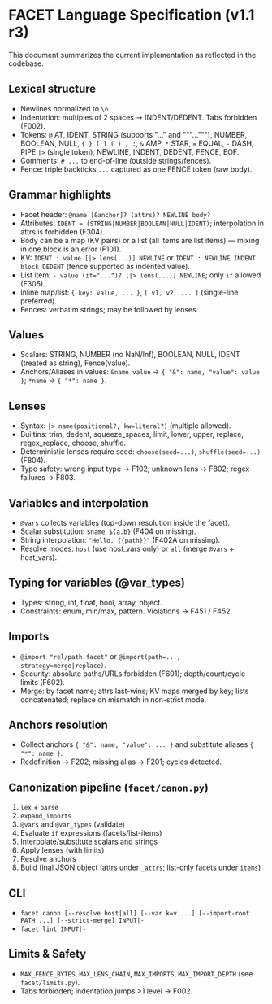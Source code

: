 # FACET Language Specification (v1.1 r3)

This document summarizes the current implementation as reflected in the codebase.

## Lexical structure
- Newlines normalized to `\n`.
- Indentation: multiples of 2 spaces → INDENT/DEDENT. Tabs forbidden (F002).
- Tokens: `@` AT, IDENT, STRING (supports "..." and """..."""), NUMBER, BOOLEAN, NULL, `{ } [ ] ( ) , :`, `&` AMP, `*` STAR, `=` EQUAL, `-` DASH, PIPE `|>` (single token), NEWLINE, INDENT, DEDENT, FENCE, EOF.
- Comments: `# ...` to end-of-line (outside strings/fences).
- Fence: triple backticks ```...``` captured as one FENCE token (raw body).

## Grammar highlights
- Facet header: `@name [&anchor]? (attrs)? NEWLINE body?`
- Attributes: `IDENT = (STRING|NUMBER|BOOLEAN|NULL|IDENT)`; interpolation in attrs is forbidden (F304).
- Body can be a map (KV pairs) or a list (all items are list items) — mixing in one block is an error (F101).
- KV: `IDENT : value [|> lens(...)] NEWLINE` or `IDENT : NEWLINE INDENT block DEDENT` (fence supported as indented value).
- List item: `- value (if="...")? [|> lens(...)] NEWLINE`; only `if` allowed (F305).
- Inline map/list: `{ key: value, ... }`, `[ v1, v2, ... ]` (single-line preferred).
- Fences: verbatim strings; may be followed by lenses.

## Values
- Scalars: STRING, NUMBER (no NaN/Inf), BOOLEAN, NULL, IDENT (treated as string), Fence(value).
- Anchors/Aliases in values: `&name value` → `{ "&": name, "value": value }`; `*name` → `{ "*": name }`.

## Lenses
- Syntax: `|> name(positional?, kw=literal?)` (multiple allowed).
- Builtins: trim, dedent, squeeze_spaces, limit, lower, upper, replace, regex_replace, choose, shuffle.
- Deterministic lenses require seed: `choose(seed=...)`, `shuffle(seed=...)` (F804).
- Type safety: wrong input type → F102; unknown lens → F802; regex failures → F803.

## Variables and interpolation
- `@vars` collects variables (top-down resolution inside the facet).
- Scalar substitution: `$name`, `${a.b}` (F404 on missing).
- String interpolation: `"Hello, {{path}}"` (F402A on missing).
- Resolve modes: `host` (use host_vars only) or `all` (merge `@vars` + host_vars).

## Typing for variables (@var_types)
- Types: string, int, float, bool, array, object.
- Constraints: enum, min/max, pattern. Violations → F451 / F452.

## Imports
- `@import "rel/path.facet"` or `@import(path=..., strategy=merge|replace)`.
- Security: absolute paths/URLs forbidden (F601); depth/count/cycle limits (F602).
- Merge: by facet name; attrs last-wins; KV maps merged by key; lists concatenated; replace on mismatch in non-strict mode.

## Anchors resolution
- Collect anchors `{ "&": name, "value": ... }` and substitute aliases `{ "*": name }`.
- Redefinition → F202; missing alias → F201; cycles detected.

## Canonization pipeline (`facet/canon.py`)
1. `lex` + `parse`
2. `expand_imports`
3. `@vars` and `@var_types` (validate)
4. Evaluate `if` expressions (facets/list-items)
5. Interpolate/substitute scalars and strings
6. Apply lenses (with limits)
7. Resolve anchors
8. Build final JSON object (attrs under `_attrs`; list-only facets under `items`)

## CLI
- `facet canon [--resolve host|all] [--var k=v ...] [--import-root PATH ...] [--strict-merge] INPUT|-`
- `facet lint INPUT|-`

## Limits & Safety
- `MAX_FENCE_BYTES`, `MAX_LENS_CHAIN`, `MAX_IMPORTS`, `MAX_IMPORT_DEPTH` (see `facet/limits.py`).
- Tabs forbidden; indentation jumps >1 level → F002.


